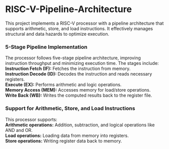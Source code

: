 # RISC-V-Pipeline-Architecture
This project implements a RISC-V processor with a pipeline architecture that supports arithmetic, store, and load instructions. It effectively manages structural and data hazards to optimize execution.  

### 5-Stage Pipeline Implementation
The processor follows five-stage pipeline architecture, improving instruction throughput and minimizing execution time. The stages include:  
**Instruction Fetch (IF):** Fetches the instruction from memory.  
**Instruction Decode (ID):** Decodes the instruction and reads necessary registers.  
**Execute (EX):** Performs arithmetic and logic operations.  
**Memory Access (MEM):** Accesses memory for load/store operations.  
**Write Back (WB):** Writes the computed results back to the register file.  

### Support for Arithmetic, Store, and Load Instructions
This processor supports:  
**Arithmetic operations:** Addition, subtraction, and logical operations like AND and OR.  
**Load operations:** Loading data from memory into registers.  
**Store operations:** Writing register data back to memory.  
